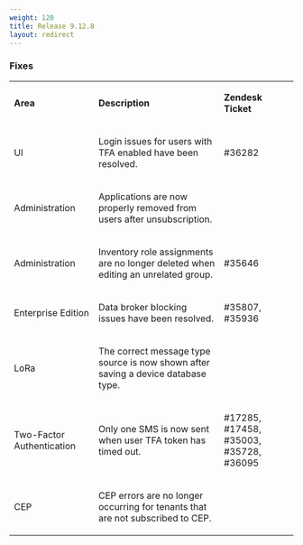 ```yaml
---
weight: 120
title: Release 9.12.8
layout: redirect
---
```


### Fixes

<table>
<col width = 150>
<tbody>
<tr>
<td>
<p><strong>Area</strong></p>
</td>
<td>
<p><strong>Description</strong></p>
</td>
<td>
<p><strong>Zendesk Ticket</strong></p>
</td>
</tr>
<tr>
<td>
<p><span>UI</span></p>
</td>
<td>
<p><span>Login issues for users with TFA enabled have been resolved.</span></p>
</td>
<td>
<p><span>#36282</span></p>
</td>
</tr>
<tr>
<td>
<p><span>Administration</span></p>
</td>
<td>
<p><span>Applications are now properly removed from users after unsubscription.</span></p>
</td>
<td>&nbsp;</td>
</tr>
<tr>
<td>
<p><span>Administration</span></p>
</td>
<td>
<p><span>Inventory role assignments are no longer deleted when editing an unrelated group.</span></p>
</td>
<td>
<p><span>#35646</span></p>
</td>
</tr>
<tr>
<td>
<p><span>Enterprise Edition</span></p>
</td>
<td>
<p><span>Data broker blocking issues have been resolved.</span></p>
</td>
<td>
<p><span>#35807, #35936</span></p>
</td>
</tr>
<tr>
<td>
<p><span>LoRa</span></p>
</td>
<td>
<p><span>The correct message type source is now shown after saving a device database type.</span></p>
</td>
<td>&nbsp;</td>
</tr>
<tr>
<td>
<p><span>Two-Factor Authentication</span></p>
</td>
<td>
<p><span>Only one SMS is now sent when user TFA token has timed out.</span></p>
</td>
<td>
<p><span>#17285, #17458, #35003, #35728, #36095</span></p>
</td>
</tr>
<tr>
<td>
<p><span>CEP</span></p>
</td>
<td>
<p><span>CEP errors are no longer occurring for tenants that are not subscribed to CEP.</span></p>
</td>
<td>&nbsp;</td>
</tr>
</tbody>
</table>